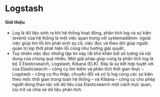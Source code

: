 Logstash
======
#### Giới thiệu

- Log là dữ liệu sinh ra khi hệ thống hoạt động, phân tích log và sự kiện (event) của hệ thống là một việc quan trọng với systemaddmin. 
ngoài việc giúp tìm lỗi khi phát sinh sự cố, việc đọc và theo dõi giúp người quản trị kịp thời phát hiện lỗi cũng như hướng giải quyết.
- Tuy nhiên việc đọc những tập tin này rất khó khăn bởi số lượng và nội dung của chúng quá nhiều. Một giải pháp giúp cúng ta phân tích log là bộ 3 Elasticsearch,
Logstash, Kibana (ELK). Đây là sự kết hợp tuyệt vời của Elasticsearch – công cụ tìm kiếm và phân tích thời gian thực – Logstash – công cụ thu thập, chuyển đổi và 
xử lý log cùng các sự kiện theo mốc thời gian trong toàn hệ thống – và Kibana – công cụ cho phép người dùng thao tác với dữ liệu của Elasticsearch một cách trực quan, lưu trữ và chia sẻ dữ liệu phân tích.